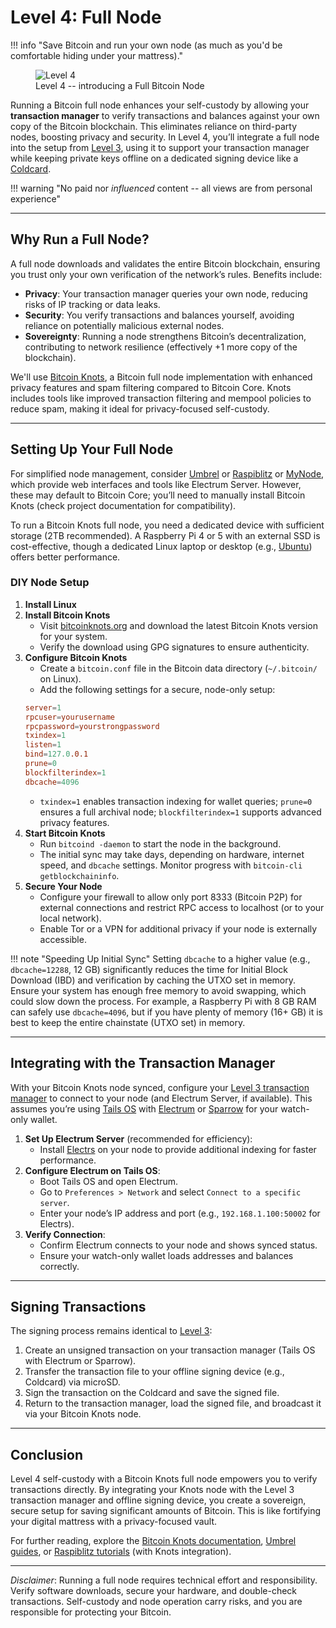 # Level 4: Full Node

!!! info "Save Bitcoin and run your own node (as much as you'd be comfortable hiding under your mattress)."
    <figure markdown>
    ![Level 4](/images/levels-Level-4.drawio.png)
      <figcaption>Level 4 -- introducing a Full Bitcoin Node</figcaption>
    </figure>

Running a Bitcoin full node enhances your self-custody by allowing your **transaction manager** to verify transactions and balances against your own copy of the Bitcoin blockchain. This eliminates reliance on third-party nodes, boosting privacy and security. In Level 4, you’ll integrate a full node into the setup from [Level 3](../level-3), using it to support your transaction manager while keeping private keys offline on a dedicated signing device like a [Coldcard](https://coldcard.com/).

!!! warning "No paid nor *influenced* content -- all views are from personal experience"


---

## Why Run a Full Node?

A full node downloads and validates the entire Bitcoin blockchain, ensuring you trust only your own verification of the network’s rules. Benefits include:

- **Privacy**: Your transaction manager queries your own node, reducing risks of IP tracking or data leaks.
- **Security**: You verify transactions and balances yourself, avoiding reliance on potentially malicious external nodes.
- **Sovereignty**: Running a node strengthens Bitcoin’s decentralization, contributing to network resilience (effectively +1 more copy of the blockchain).

We'll use [Bitcoin Knots](https://bitcoinknots.org/), a Bitcoin full node implementation with enhanced privacy features and spam filtering compared to Bitcoin Core. Knots includes tools like improved transaction filtering and mempool policies to reduce spam, making it ideal for privacy-focused self-custody.



---

## Setting Up Your Full Node

For simplified node management, consider [Umbrel](https://umbrel.com/) or [Raspiblitz](https://raspiblitz.org/) or [MyNode](https://mynodebtc.com/),
 which provide web interfaces and tools like Electrum Server. 
However, these may default to Bitcoin Core; you’ll need to manually install Bitcoin Knots (check project documentation for compatibility). 

To run a Bitcoin Knots full node, you need a dedicated device with sufficient storage (2TB recommended). 
A Raspberry Pi 4 or 5 with an external SSD is cost-effective, though a dedicated Linux laptop or desktop (e.g., [Ubuntu](https://ubuntu.com/)) offers better performance.

### DIY Node Setup

1. **Install Linux**
2. **Install Bitcoin Knots**
    - Visit [bitcoinknots.org](https://bitcoinknots.org/) and download the latest Bitcoin Knots version for your system.
    - Verify the download using GPG signatures to ensure authenticity.
3. **Configure Bitcoin Knots**
    - Create a `bitcoin.conf` file in the Bitcoin data directory (`~/.bitcoin/` on Linux).
    - Add the following settings for a secure, node-only setup:
     ```conf
     server=1
     rpcuser=yourusername
     rpcpassword=yourstrongpassword
     txindex=1
     listen=1
     bind=127.0.0.1
     prune=0
     blockfilterindex=1
     dbcache=4096
     ```
    - `txindex=1` enables transaction indexing for wallet queries; `prune=0` ensures a full archival node; `blockfilterindex=1` supports advanced privacy features.
4. **Start Bitcoin Knots**
    - Run `bitcoind -daemon` to start the node in the background.
    - The initial sync may take days, depending on hardware, internet speed, and `dbcache` settings. Monitor progress with `bitcoin-cli getblockchaininfo`.
5. **Secure Your Node**
    - Configure your firewall to allow only port 8333 (Bitcoin P2P) for external connections and restrict RPC access to localhost (or to your local network).
    - Enable Tor or a VPN for additional privacy if your node is externally accessible.

!!! note "Speeding Up Initial Sync"
    Setting `dbcache` to a higher value (e.g., `dbcache=12288`, 12 GB) significantly reduces the time for Initial Block Download (IBD) and verification by caching the UTXO set in memory. Ensure your system has enough free memory to avoid swapping, which could slow down the process. For example, a Raspberry Pi with 8 GB RAM can safely use `dbcache=4096`, but if you have plenty of memory (16+ GB) it is best to keep the entire chainstate (UTXO set) in memory.



---

## Integrating with the Transaction Manager

With your Bitcoin Knots node synced, configure your [Level 3 transaction manager](../level-3) to connect to your node (and Electrum Server, if available). 
This assumes you’re using [Tails OS](https://tails.boum.org/) with [Electrum](https://electrum.org/) or [Sparrow](https://www.sparrowwallet.com/) for your watch-only wallet.

1. **Set Up Electrum Server** (recommended for efficiency):
    - Install [Electrs](https://github.com/romanz/electrs) on your node to provide additional indexing for faster performance.
2. **Configure Electrum on Tails OS**:
    - Boot Tails OS and open Electrum.
    - Go to `Preferences > Network` and select `Connect to a specific server`.
    - Enter your node’s IP address and port (e.g., `192.168.1.100:50002` for Electrs).
3. **Verify Connection**:
    - Confirm Electrum connects to your node and shows synced status.
    - Ensure your watch-only wallet loads addresses and balances correctly.







---

## Signing Transactions
The signing process remains identical to [Level 3](../level-3):

1. Create an unsigned transaction on your transaction manager (Tails OS with Electrum or Sparrow).
2. Transfer the transaction file to your offline signing device (e.g., Coldcard) via microSD.
3. Sign the transaction on the Coldcard and save the signed file.
4. Return to the transaction manager, load the signed file, and broadcast it via your Bitcoin Knots node.






---

## Conclusion
Level 4 self-custody with a Bitcoin Knots full node empowers you to verify transactions directly. 
By integrating your Knots node with the Level 3 transaction manager and offline signing device, you create a sovereign, secure setup for saving significant amounts of Bitcoin. 
This is like fortifying your digital mattress with a privacy-focused vault.

For further reading, explore the [Bitcoin Knots documentation](https://bitcoinknots.org/), [Umbrel guides](https://getumbrel.com/), or [Raspiblitz tutorials](https://raspiblitz.org/) (with Knots integration).

--- 

*Disclaimer*: Running a full node requires technical effort and responsibility. Verify software downloads, secure your hardware, and double-check transactions. Self-custody and node operation carry risks, and you are responsible for protecting your Bitcoin.




